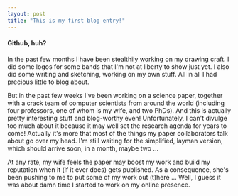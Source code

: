 ```yaml
---
layout: post
title: "This is my first blog entry!"
---
```


#### Github, huh?
In the past few months I have been stealthily working on my drawing craft. I did some logos for some bands that I'm not at liberty to show just yet. I also did some writing and sketching, working on my own stuff. All in all I had precious little to blog about. 

But in the past few weeks I've been working on a science paper, together with a crack team of computer scientists from around the world (including four professors, one of whom is my wife, and two PhDs). And this is actually pretty interesting stuff and blog-worthy even! Unfortunately, I can't divulge too much about it because it may well set the research agenda for years to come! Actually it's more that most of the things my paper collaborators talk about go over my head. I'm still waiting for the simplified, layman version, which should arrive soon, in a month, maybe two ...

At any rate, my wife feels the paper may boost my work and build my reputation when it (if it ever does) gets published. As a consequence, she's been pushing to me to put some of my work out (t)here ... Well, I guess it was about damn time I started to work on my online presence. 
